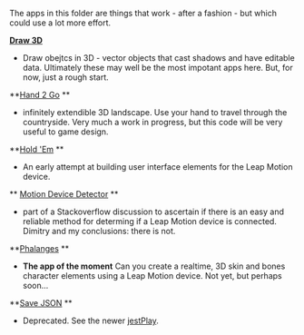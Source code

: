 The apps in this folder are things that work - after a fashion - but which could use a lot more effort.


[**Draw 3D**](https://github.com/jaanga/gestification/tree/gh-pages/work-in-hand/draw-3d)
- Draw obejtcs in 3D - vector objects that cast shadows and have editable data.
Ultimately these may well be the most impotant apps here.
But, for now, just a rough start.

**[Hand 2 Go](https://github.com/jaanga/gestification/tree/gh-pages/work-in-hand/hand2go) **  
- infinitely extendible 3D landscape. Use your hand to travel through the countryside. 
Very much a work in progress, but this code will be very useful to game design.

**[Hold 'Em](https://github.com/jaanga/gestification/tree/gh-pages/work-in-hand/holdem) **  
- An early attempt at building user interface elements for the Leap Motion device. 

** [Motion Device Detector](https://github.com/jaanga/gestification/tree/gh-pages/work-in-hand/motion-device-detector) **  
- part of a Stackoverflow discussion to ascertain if there is an easy and reliable method for determing if a Leap Motion device is connected.
Dimitry and my conclusions: there is not.

**[Phalanges](https://github.com/jaanga/gestification/tree/gh-pages/work-in-hand/phalanges) **  
- **The app of the moment** Can you create a realtime, 3D skin and bones character elements using a Leap Motion device.
Not yet, but perhaps soon...

**[Save JSON](https://github.com/jaanga/gestification/tree/gh-pages/work-in-hand/save-json) **  
- Deprecated. See the newer [jestPlay](https://github.com/jaanga/gestification/tree/gh-pages/cookbook/jest-play).